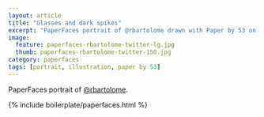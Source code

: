 ```yaml
---
layout: article
title: "Glasses and dark spikes"
excerpt: "PaperFaces portrait of @rbartolome drawn with Paper by 53 on an iPad."
image: 
  feature: paperfaces-rbartolome-twitter-lg.jpg
  thumb: paperfaces-rbartolome-twitter-150.jpg
category: paperfaces
tags: [portrait, illustration, paper by 53]
---
```


PaperFaces portrait of [@rbartolome](http://twitter.com/rbartolome).

{% include boilerplate/paperfaces.html %}